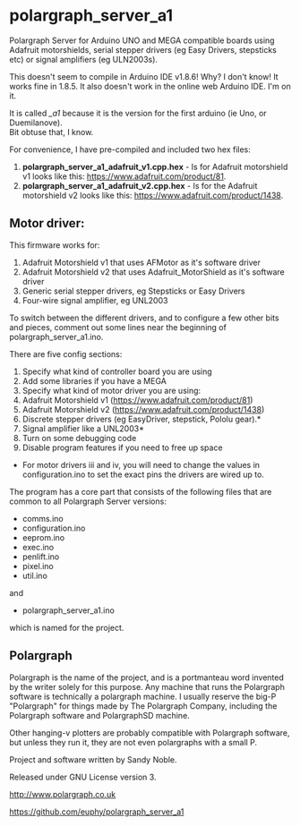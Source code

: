 polargraph_server_a1
====================

Polargraph Server for Arduino UNO and MEGA compatible boards using Adafruit motorshields,
serial stepper drivers (eg Easy Drivers, stepsticks etc) or signal amplifiers (eg ULN2003s).

This doesn't seem to compile in Arduino IDE v1.8.6! Why? I don't know! It works fine in 1.8.5. 
It also doesn't work in the online web Arduino IDE. I'm on it.

It is called *_a1* because it is the version for the first arduino (ie Uno, or Duemilanove).  
Bit obtuse that, I know.

For convenience, I have pre-compiled and included two hex files:

1. **polargraph_server_a1_adafruit_v1.cpp.hex** - Is for Adafruit motorshield v1 looks like this: https://www.adafruit.com/product/81.
2. **polargraph_server_a1_adafruit_v2.cpp.hex** - Is for the Adafruit motorshield v2 looks like this: https://www.adafruit.com/product/1438.

Motor driver:
-------------

This firmware works for:

1. Adafruit Motorshield v1 that uses AFMotor as it's software driver
2. Adafruit Motorshield v2 that uses Adafruit_MotorShield as it's software driver
3. Generic serial stepper drivers, eg Stepsticks or Easy Drivers
4. Four-wire signal amplifier, eg UNL2003

To switch between the different drivers, and to configure a few other bits and pieces,
comment out some lines near the beginning of polargraph_server_a1.ino.


There are five config sections:

1. Specify what kind of controller board you are using
2. Add some libraries if you have a MEGA
3. Specify what kind of motor driver you are using:
  1. Adafruit Motorshield v1 (https://www.adafruit.com/product/81)
  2. Adafruit Motorshield v2 (https://www.adafruit.com/product/1438)
  3. Discrete stepper drivers (eg EasyDriver, stepstick, Pololu gear).*
  4. Signal amplifier like a UNL2003*
4.  Turn on some debugging code
5.  Disable program features if you need to free up space

* For motor drivers iii and iv, you will need to change the values in
  configuration.ino to set the exact pins the drivers are wired up to.


The program has a core part that consists of the following files that are common to all Polargraph Server versions:

- comms.ino
- configuration.ino
- eeprom.ino
- exec.ino
- penlift.ino
- pixel.ino
- util.ino

and 
- polargraph_server_a1.ino

which is named for the project.


Polargraph
----------

Polargraph is the name of the project, and is a portmanteau word invented by the writer
solely for this purpose. Any machine that runs the Polargraph software is technically a 
polargraph machine. I usually reserve the big-P "Polargraph" for things made by
The Polargraph Company, including the Polargraph software and PolargraphSD machine.

Other hanging-v plotters are probably compatible with Polargraph software, but unless
they run it, they are not even polargraphs with a small P.

Project and software written by Sandy Noble.

Released under GNU License version 3.

http://www.polargraph.co.uk

https://github.com/euphy/polargraph_server_a1
